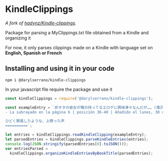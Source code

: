 # KindleClippings

_A fork of [hadynz/Kindle-clippings][1]._

Package for parsing a MyClippings.txt file obtained from a Kindle and organizing it

For now, it only parses clippings made on a Kindle with language set on **English, Spanish or French**

## Installing and using it in your code

`npm i @darylserrano/kindle-clippings`

In your javascript file require the package and use it

```javascript
const kindleClippings = require('@darylserrano/kindle-clippings');

const exampleEntry = `非オタの彼女が俺の持ってるエロゲに興味津々なんだが…… (滝沢　慧;睦茸)
- La subrayado en la página 6 | posición 36-40 | Añadido el lunes, 30 de septiembre de 2019 18:00:39

ひどく緊張したような、上擦った声
==========`;

let entries = kindleClippings.readKindleClipping(exampleEntry);
let parsedEntries = kindleClippings.parseKindleEntries(entries);
console.log(JSON.stringify(parsedEntries[0].toJSON()));
var entriesParsed =
  kindleClippings.organizeKindleEntriesByBookTitle(parsedEntries);
```
[1]: https://github.com/hadynz/kindle-clippings

